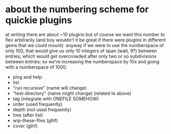 # about the numbering scheme for quickie plugins

at writing there are about ~10 plugins but of course we want this number
to flex arbitrarily (and boy wouldn't it be great if there were plugins in
different gems that we could mount). anyway if we were to use the
numberspace of only 100, that would give us only 10 integers of span
(wait, 9?) between entries, which would get overcrowded after only two
or so subdivisions between entries; so we're increasing the numberspace
by 10x and going with a numberspace of 1000.

  - ping and help
  - list
  - "run recursive" (name will change)
  - "test-directory" (name might change) (related to above)
  - tag (integrate with ONEFILE SOMEHOW)
  - order (used frequently)
  - depth (not used frequently)
  - tree (after list)
  - wip-these-files (glhf)
  - cover (glhf)
